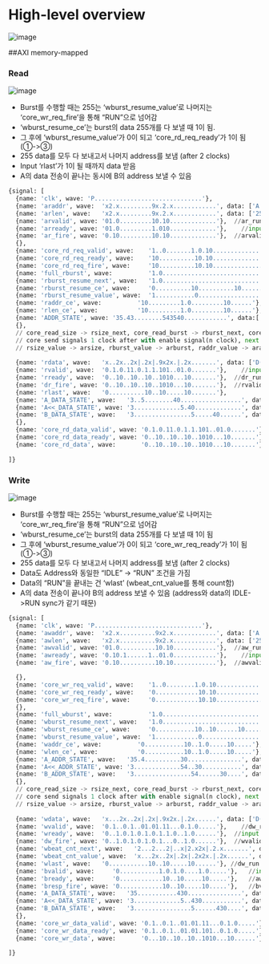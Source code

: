 # High-level overview

![image](https://user-images.githubusercontent.com/51250746/222420293-fcbdc097-64be-48c0-98eb-904bc23a4fd2.png)


##AXI memory-mapped 
### Read
![image](https://user-images.githubusercontent.com/51250746/222420962-50287bfc-f3c1-4248-a149-1823fe741e91.png)

* Burst를 수행할 때는 255는 ‘wburst_resume_value’로 나머지는 ‘core_wr_req_fire’을 통해 “RUN”으로 넘어감
* ‘wburst_resume_ce’는 burst의 data 255개를 다 보낼 때 1이 됨. 
* 그 후에 ‘wburst_resume_value’가 0이 되고 ‘core_rd_req_ready’가 1이 됨 (①->③)
* 255 data를 모두 다 보내고서 나머지 address를 보냄 (after 2 clocks)
* Input ‘rlast’가 1이 될 때까지 data 받음
* A의 data 전송이 끝나는 동시에 B의 address 보낼 수 있음
```python
{signal: [
  {name: 'clk', wave: 'P..............................'},
  {name: 'araddr', wave:  'x2.x.........9x.2.x............', data: ['A', 'A<<', 'B', 'D']},
  {name: 'arlen', wave:   'x2.x.........9x.2.x............', data: ['255', '100', '150']},
  {name: 'arvalid', wave: '01.0.........10.10.............'},  //ar_run -> arvalid
  {name: 'arready', wave: '01.0.........1.010.............'},	 //input
  {name: 'ar_fire', wave: '0.10.........10.10.............'},  //arvalid & arready  (ar_fire -> dr_run)
  {},
  {name: 'core_rd_req_valid', wave:    '1..0.......1.0.10..............'},
  {name: 'core_rd_req_ready', wave:    '10..........10.10..............'},  //output //dr_idle & (~rburst_resume_value)
  {name: 'core_rd_req_fire', wave:     '10..........10.10..............'},
  {name: 'full_rburst', wave:  		   '1.0............................'},    //rlen_value > AXI_MAX_BURST_LEN - 1 (over 2 times)
  {name: 'rburst_resume_next', wave:   '1.0............................'},    //full_rburst
  {name: 'rburst_resume_ce', wave:     '0..........10..........10......'},  //dr_fire & rlast
  {name: 'rburst_resume_value', wave:  '1...........0..................'},  
  {name: 'raddr_ce', wave: 			'10.........1.0.........10......'},  //dr_fire & rlast
  {name: 'rlen_ce', wave:  			'10.........1.0.........10......'},  //dr_fire & rlast
  {name: 'ADDR_STATE', wave: '35.43........543540............', data:['IDLE', 'RUN', 'DONE', 'IDLE', 'RUN', 'DONE', 'IDLE', 'RUN', 'DONE']},
  {},
  // core_read_size -> rsize_next, core_read_burst -> rburst_next, core_read_addr -> raddr_next, core_read_len -> rlen_next
  // core send signals 1 clock after with enable signal(n clock), next -> value
  // rsize_value -> arsize, rburst_value -> arburst, raddr_value -> araddr, rlen_value -> arlen, ar_run -> arvalid
  
  {name: 'rdata', wave:   'x..2x..2x|.2x|.9x2x.|.2x.......', data: ['D(A0)', 'D(A1)', 'D(A255)', 'D(A100)', 'D(B0)', 'D(B150)']},
  {name: 'rvalid', wave:  '0.1.0.11.0.1.1.101..01.0.......'},	 //input
  {name: 'rready', wave:  '0..10..10..10..1010...10.......'},  //dr_run & core_read_data_ready  (dr_run <- ar_fire)
  {name: 'dr_fire', wave: '0..10..10..10..1010...10.......'},  //rvalid & rready
  {name: 'rlast', wave:   '0..........10..10.....10.......'},
  {name: 'A_DATA_STATE', wave:   '3..5........40.................', data:['IDLE', 'RUN', 'DONE', 'IDLE', 'RUN', 'DONE']},
  {name: 'A<<_DATA_STATE', wave: '3.............5.40.............', data:['IDLE', 'RUN', 'DONE', 'IDLE', 'RUN', 'DONE']},
  {name: 'B_DATA_STATE', wave:   '3................5.....40......', data:['IDLE', 'RUN', 'DONE', 'IDLE', 'RUN', 'DONE']},
  {},
  {name: 'core_rd_data_valid', wave: '0.1.0.11.0.1.1.101..01.0.......'}, //output //dr_run & rvalid
  {name: 'core_rd_data_ready', wave: '0..10..10..10..1010...10.......'},	 //input 
  {name: 'core_rd_data', wave:       '0..10..10..10..1010...10.......'},  //output //rdata
  
]}
```

### Write
![image](https://user-images.githubusercontent.com/51250746/222421036-b1097815-84a9-456b-aa97-fcd2ca1ca8a1.png)

* Burst를 수행할 때는 255는 ‘wburst_resume_value’로 나머지는 ‘core_wr_req_fire’을 통해 “RUN”으로 넘어감
* ‘wburst_resume_ce’는 burst의 data 255개를 다 보낼 때 1이 됨
* 그 후에 ‘wburst_resume_value’가 0이 되고 ‘core_wr_req_ready’가 1이 됨 (①->③)
* 255 data를 모두 다 보내고서 나머지 address를 보냄 (after 2 clocks)
* Data도 Address와 동일한 “IDLE” -> “RUN” 조건을 가짐
* Data의 “RUN”을 끝내는 건 ‘wlast’
(wbeat_cnt_value를 통해 count함)
* A의 data 전송이 끝나야 B의 address 보낼 수 있음
(address와 data의 IDLE->RUN sync가 같기 때문)

```python
{signal: [
  {name: 'clk', wave: 'P..............................'},
  {name: 'awaddr', wave:  'x2.x..........9x2.x............', data: ['A', 'A<<', 'B', 'D']},
  {name: 'awlen', wave:   'x2.x..........9x2.x............', data: ['255', '100', '150']},
  {name: 'awvalid', wave: '01.0..........10.10............'},  //aw_run -> awvalid
  {name: 'awready', wave: '0.10.1......1..01.0............'},	 //input
  {name: 'aw_fire', wave: '0.10..........10.10............'},  //awvalid & awready  (ar_fire -> dr_run)

  {},
  {name: 'core_wr_req_valid', wave:    '1..0........1.0.10.............'},
  {name: 'core_wr_req_ready', wave:    '0............10.10.............'},  //aw_idle & (~wburst_resume_value) & awready
  {name: 'core_wr_req_fire', wave:     '0............10.10.............'},
  {},
  {name: 'full_wburst', wave:  		   '1.0............................'},  //wlen_value > AXI_MAX_BURST_LEN - 1 (over 2 times)
  {name: 'wburst_resume_next', wave:   '1.0............................'},  //full_wburst
  {name: 'wburst_resume_ce', wave:     '0...........10..10......10.....'},  //dw_fire & wlast
  {name: 'wburst_resume_value', wave:  '1............0.................'},  
  {name: 'waddr_ce', wave: 			'0...........10..1.0.....10.....'},  //core_write_request_fire | (dw_fire & wlast)
  {name: 'wlen_ce', wave:  			'0...........10..1.0.....10.....'},  //core_write_request_fire | (dw_fire & wlast)
  {name: 'A_ADDR_STATE', wave:   '35.4..........30...............', data:['IDLE', 'RUN', 'DONE', 'IDLE']},
  {name: 'A<<_ADDR_STATE', wave: '3.............54..30...........', data:['IDLE', 'RUN', 'DONE', 'IDLE']},
  {name: 'B_ADDR_STATE', wave:   '3................54......30....', data:['IDLE', 'RUN', 'DONE', 'IDLE']},
  {},
  // core_read_size -> rsize_next, core_read_burst -> rburst_next, core_read_addr -> raddr_next, core_read_len -> rlen_next
  // core send signals 1 clock after with enable signal(n clock), next -> value
  // rsize_value -> arsize, rburst_value -> arburst, raddr_value -> araddr, rlen_value -> arlen, ar_run -> arvalid
  
  {name: 'wdata', wave:   'x...2x..2x|.2x|.9x2x.|.2x......', data: ['D(A0)', 'D(A1)', 'D(A255)', 'D(A100)', 'D(B0)', 'D(B150)']},
  {name: 'wvalid', wave:  '0.1..0.1..01.01.11...0.1.0.....'},	 //dw_run & core_write_data_valid  (dw_run <- aw_fire)
  {name: 'wready', wave:  '0..1.0.1.0.1.0.1.1.0..1.0......'},  //input 
  {name: 'dw_fire', wave: '0..1.0.1.0.1.0.1...0..1.0......'},  //wvalid & wready
  {name: 'wbeat_cnt_next', wave:   '2...2...2|..x|2.x2x|.2.x.......', data: ['0', '1', '... 255', '100', '0', '250']},
  {name: 'wbeat_cnt_value', wave:  'x...2x..2x|.2x|.2x2x.|.2x......', data: ['0', '1', '255', '100', '0', '250']},   //wbeat_cnt_ce = dw_fire
  {name: 'wlast', wave:   '0...........10..10.....10......'}, //dw_run & ((wbeat_cnt_value == wlen_value & ~full_wburst)|(wbeat_cnt_value == AXI_MAX_BURST_LEN - 1))
  {name: 'bvalid', wave:     '0...........1.0.1.0....1.0.....'},   //input
  {name: 'bready', wave:     '0............10..10.....10.....'},   //aw_done & dw_done
  {name: 'bresp_fire', wave: '0............10..10.....10.....'},   //bvalid & bready
  {name: 'A_DATA_STATE', wave:   '35...........430...............', data:['IDLE', 'RUN', 'DONE', 'IDLE', 'RUN', 'DONE']},
  {name: 'A<<_DATA_STATE', wave: '3.............5..430...........', data:['IDLE', 'RUN', 'DONE', 'IDLE', 'RUN', 'DONE']},
  {name: 'B_DATA_STATE', wave:   '3................5......430....', data:['IDLE', 'RUN', 'DONE', 'IDLE', 'RUN', 'DONE']},
  {},
  {name: 'core_wr_data_valid', wave: '0.1..0.1..01.01.11...0.1.0.....'}, //input
  {name: 'core_wr_data_ready', wave: '0.1..0.1..01.01.101..0.1.0.....'}, //dw_run & wready
  {name: 'core_wr_data', wave:       '0...10..10..10..1010...10......'}, //wdata
  
]}
```

